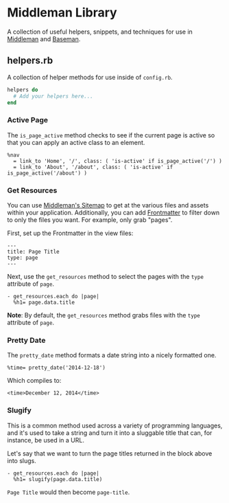 Middleman Library
=================

A collection of useful helpers, snippets, and techniques for use in [Middleman](https://middlemanapp.com/) and [Baseman](http://github.com/drewbarontini/baseman/).

helpers.rb
----------

A collection of helper methods for use inside of `config.rb`.

```ruby
helpers do
  # Add your helpers here...
end
```

### Active Page

The `is_page_active` method checks to see if the current page is active so that you can apply an active class to an element.

```haml
%nav
  = link_to 'Home', '/', class: ( 'is-active' if is_page_active('/') )
  = link_to 'About', '/about', class: ( 'is-active' if is_page_active('/about') )
```

### Get Resources

You can use [Middleman's Sitemap](http://middlemanapp.com/advanced/sitemap/) to get at the various files and assets within your application. Additionally, you can add [Frontmatter](http://middlemanapp.com/basics/frontmatter/) to filter down to only the files you want. For example, only grab "pages".

First, set up the Frontmatter in the view files:

```haml
---
title: Page Title
type: page
---
```

Next, use the `get_resources` method to select the pages with the `type` attribute of `page`.

```haml
- get_resources.each do |page|
  %h1= page.data.title
```

**Note**: By default, the `get_resources` method grabs files with the `type` attribute of `page`.

### Pretty Date

The `pretty_date` method formats a date string into a nicely formatted one.

```haml
%time= pretty_date('2014-12-18')
```

Which compiles to:

```haml
<time>December 12, 2014</time>
```

### Slugify

This is a common method used across a variety of programming languages, and it's used to take a string and turn it into a sluggable title that can, for instance, be used in a URL.

Let's say that we want to turn the page titles returned in the block above into slugs.

```haml
- get_resources.each do |page|
  %h1= slugify(page.data.title)
```

`Page Title` would then become `page-title`.
